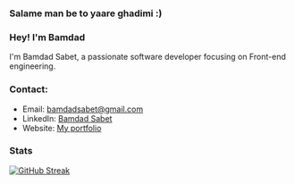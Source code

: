 ### Salame man be to yaare ghadimi :)

### Hey! I'm Bamdad

I'm Bamdad Sabet, a passionate software developer focusing on Front-end engineering.
 
### Contact:

- Email: [bamdadsabet@gmail.com](mailto:bamdadsabet@gmail.com)
- LinkedIn: [Bamdad Sabet](https://linkedin.com/in/bamdad-sabet-946755200/)
- Website: [My portfolio](https://bamdadsabet.com/)

### Stats
[![GitHub Streak](https://streak-stats.demolab.com?user=bamdadsabet&theme=nord&hide_border=true&date_format=j%20M%5B%20Y%5D)](https://git.io/streak-stats)
